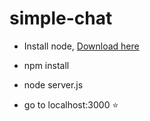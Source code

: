 # simple-chat

- Install node, [Download here](https://nodejs.org/en/download/)

- npm install 

- node server.js

- go to localhost:3000
:star:

